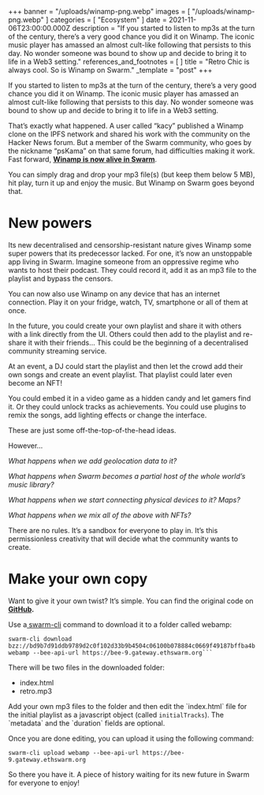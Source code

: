 +++
banner = "/uploads/winamp-png.webp"
images = [ "/uploads/winamp-png.webp" ]
categories = [ "Ecosystem" ]
date = 2021-11-06T23:00:00.000Z
description = "If you started to listen to mp3s at the turn of the century, there’s a very good chance you did it on Winamp. The iconic music player has amassed an almost cult-like following that persists to this day. No wonder someone was bound to show up and decide to bring it to life in a Web3 setting."
references_and_footnotes = [ ]
title = "Retro Chic is always cool. So is Winamp on Swarm."
_template = "post"
+++

If you started to listen to mp3s at the turn of the century, there’s a very good chance you did it on Winamp. The iconic music player has amassed an almost cult-like following that persists to this day. No wonder someone was bound to show up and decide to bring it to life in a Web3 setting.

That’s exactly what happened. A user called “kacy” published a Winamp clone on the IPFS network and shared his work with the community on the Hacker News forum. But a member of the Swarm community, who goes by the nickname “psKama” on that same forum, had difficulties making it work. Fast forward, [**Winamp is now alive in Swarm**](https://bee-9.gateway.ethswarm.org/bzz/bd9b7d91ddb9789d2c0f102d33b9b4504c06100b078884c0669f49187bffba4b/).

You can simply drag and drop your mp3 file(s) (but keep them below 5 MB), hit play, turn it up and enjoy the music. But Winamp on Swarm goes beyond that.

# New powers

Its new decentralised and censorship-resistant nature gives Winamp some super powers that its predecessor lacked. For one, it’s now an unstoppable app living in Swarm. Imagine someone from an oppressive regime who wants to host their podcast. They could record it, add it as an mp3 file to the playlist and bypass the censors.

You can now also use Winamp on any device that has an internet connection. Play it on your fridge, watch, TV, smartphone or all of them at once.

In the future, you could create your own playlist and share it with others with a link directly from the UI. Others could then add to the playlist and re-share it with their friends… This could be the beginning of a decentralised community streaming service.

At an event, a DJ could start the playlist and then let the crowd add their own songs and create an event playlist. That playlist could later even become an NFT!

You could embed it in a video game as a hidden candy and let gamers find it. Or they could unlock tracks as achievements. You could use plugins to remix the songs, add lighting effects or change the interface.

These are just some off-the-top-of-the-head ideas.

However…

_What happens when we add geolocation data to it?_

_What happens when Swarm becomes a partial host of the whole world’s music library?_

_What happens when we start connecting physical devices to it? Maps?_

_What happens when we mix all of the above with NFTs?_

There are no rules. It’s a sandbox for everyone to play in. It’s this permissionless creativity that will decide what the community wants to create.

# Make your own copy

Want to give it your own twist? It’s simple. You can find the original code on [**GitHub**](https://github.com/captbaritone/webamp)**.**

Use a[ swarm-cli](https://github.com/ethersphere/swarm-cli) command to download it to a folder called webamp:

    swarm-cli download bzz://bd9b7d91ddb9789d2c0f102d33b9b4504c06100b078884c0669f49187bffba4b webamp --bee-api-url https://bee-9.gateway.ethswarm.org```

There will be two files in the downloaded folder:

- index.html
- retro.mp3

Add your own mp3 files to the folder and then edit the \`index.html\` file for the initial playlist as a javascript object (called `initialTracks`). The \`metadata\` and the \`duration\` fields are optional.

Once you are done editing, you can upload it using the following command:

    swarm-cli upload webamp --bee-api-url https://bee-9.gateway.ethswarm.org

So there you have it. A piece of history waiting for its new future in Swarm for everyone to enjoy!
